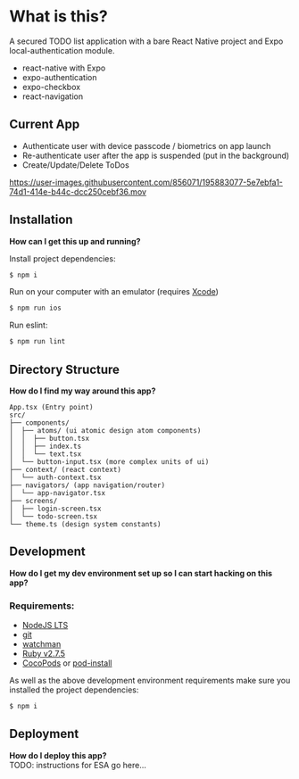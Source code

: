 # What is this?

A secured TODO list application with a bare React Native project and Expo local-authentication module.

- react-native with Expo
- expo-authentication
- expo-checkbox
- react-navigation

## Current App

- Authenticate user with device passcode / biometrics on app launch
- Re-authenticate user after the app is suspended (put in the background)
- Create/Update/Delete ToDos

https://user-images.githubusercontent.com/856071/195883077-5e7ebfa1-74d1-414e-b44c-dcc250cebf36.mov

## Installation

**How can I get this up and running?**

Install project dependencies:

```bash
$ npm i
```

Run on your computer with an emulator (requires [Xcode](https://developer.apple.com/download/all/?q=Xcode))

```bash
$ npm run ios
```

Run eslint:

```bash
$ npm run lint
```

## Directory Structure

**How do I find my way around this app?**

```
App.tsx (Entry point)
src/
├── components/
│  ├── atoms/ (ui atomic design atom components)
│  │  ├── button.tsx
│  │  ├── index.ts
│  │  └── text.tsx
│  └── button-input.tsx (more complex units of ui)
├── context/ (react context)
│  └── auth-context.tsx
├── navigators/ (app navigation/router)
│  └── app-navigator.tsx
├── screens/
│  ├── login-screen.tsx
│  └── todo-screen.tsx
└── theme.ts (design system constants)
```

## Development

**How do I get my dev environment set up so I can start hacking on this app?**

### Requirements:

- [NodeJS LTS](https://nodejs.org/en/)
- [git](https://git-scm.com)
- [watchman](https://facebook.github.io/watchman/docs/install#buildinstall)
- [Ruby v2.7.5](https://github.com/facebook/react-native/blob/v0.69.5/template/_ruby-version)
- [CocoPods](https://guides.cocoapods.org/using/getting-started.html) or [pod-install](https://www.npmjs.com/package/pod-install)

As well as the above development environment requirements make sure you installed the project dependencies:

```bash
$ npm i
```

## Deployment

**How do I deploy this app?**  
TODO: instructions for ESA go here...
